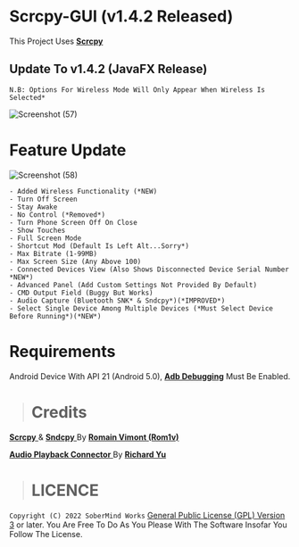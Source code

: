 # Scrcpy-GUI (v1.4.2 Released)

This Project Uses [**Scrcpy** ](https://github.com/Genymobile/scrcpy)
## Update To v1.4.2 (JavaFX Release)

```N.B: Options For Wireless Mode Will Only Appear When Wireless Is Selected* ```

![Screenshot (57)](https://user-images.githubusercontent.com/49514654/186616744-e444da74-a15d-4794-b10b-aff785847dd4.png)

# Feature Update
![Screenshot (58)](https://user-images.githubusercontent.com/49514654/186627690-0d050af7-0ce1-4dbe-943e-7df03430f114.png)

```
- Added Wireless Functionality (*NEW)
- Turn Off Screen
- Stay Awake
- No Control (*Removed*)
- Turn Phone Screen Off On Close
- Show Touches 
- Full Screen Mode
- Shortcut Mod (Default Is Left Alt...Sorry*)
- Max Bitrate (1-99MB)
- Max Screen Size (Any Above 100)
- Connected Devices View (Also Shows Disconnected Device Serial Number *NEW*)
- Advanced Panel (Add Custom Settings Not Provided By Default)
- CMD Output Field (Buggy But Works)
- Audio Capture (Bluetooth SNK* & Sndcpy*)(*IMPROVED*)
- Select Single Device Among Multiple Devices (*Must Select Device Before Running*)(*NEW*)
```

# Requirements

Android Device With API 21 (Android 5.0),
[**Adb Debugging**](https://developer.android.com/studio/command-line/adb.html#Enabling) Must Be Enabled.

> # **Credits**

[**Scrcpy** ](https://github.com/Genymobile/scrcpy) & [**Sndcpy** ](https://github.com/Rom1v/Sndcpy) By [**Romain Vimont (Rom1v)** ](https://github.com/Rom1v)

[**Audio Playback Connector** ](https://github.com/ysc3839/AudioPlaybackConnector) By [**Richard Yu** ](https://github.com/ysc3839)

> # **LICENCE** 

```Copyright (C) 2022 SoberMind Works```
[General Public License (GPL) Version 3](http://www.gnu.org/licenses/gpl.html) or later.
You Are Free To Do As You Please With The Software Insofar You Follow The License.
